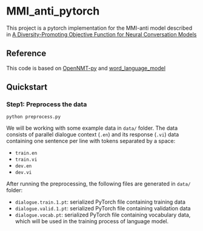 # MMI_anti_pytorch
This project is a pytorch implementation for the MMI-anti model described in [A Diversity-Promoting Objective Function for Neural Conversation Models](https://arxiv.org/pdf/1510.03055v2.pdf)

## Reference <br />
This code is based on [OpenNMT-py](https://github.com/OpenNMT/OpenNMT-py) and [word_language_model](https://github.com/pytorch/examples/tree/master/word_language_model)

## Quickstart <br />

### Step1: Preprocess the data <br />
```
python preprocess.py
```
We will be working with some example data in `data/` folder. The data consists of parallel dialogue context (`.en`) and its response (`.vi`) data containing one sentence per line with tokens separated by a space:

* `train.en`
* `train.vi`
* `dev.en`
* `dev.vi`

After running the preprocessing, the following files are generated in `data/` folder:

* `dialogue.train.1.pt`: serialized PyTorch file containing training data
* `dialogue.valid.1.pt`: serialized PyTorch file containing validation data
* `dialogue.vocab.pt`: serialized PyTorch file containing vocabulary data, which will be used in the training process of language model.
